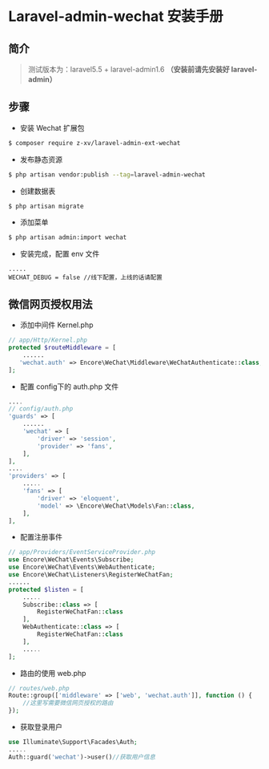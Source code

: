 # Laravel-admin-wechat 安装手册

## 简介
> 测试版本为：laravel5.5 + laravel-admin1.6 **（安装前请先安装好 laravel-admin）**

## 步骤

* 安装 Wechat 扩展包

~~~bash
$ composer require z-xv/laravel-admin-ext-wechat
~~~

* 发布静态资源

~~~bash
$ php artisan vendor:publish --tag=laravel-admin-wechat
~~~

* 创建数据表

~~~bash
$ php artisan migrate
~~~

* 添加菜单

~~~bash
$ php artisan admin:import wechat
~~~

* 安装完成，配置 env 文件

~~~
.....
WECHAT_DEBUG = false //线下配置，上线的话请配置
~~~



## 微信网页授权用法

* 添加中间件 Kernel.php

~~~php
// app/Http/Kernel.php
protected $routeMiddleware = [
	......
   'wechat.auth' => Encore\WeChat\Middleware\WeChatAuthenticate::class,
];
~~~

* 配置 config下的 auth.php 文件

~~~php
....
// config/auth.php
'guards' => [
	......
	'wechat' => [
		'driver' => 'session',
		'provider' => 'fans',
	],
],
....
'providers' => [
	.....
	'fans' => [
		'driver' => 'eloquent',
		'model' => \Encore\WeChat\Models\Fan::class,
	],
],
~~~

* 配置注册事件

~~~php
// app/Providers/EventServiceProvider.php
use Encore\WeChat\Events\Subscribe;
use Encore\WeChat\Events\WebAuthenticate;
use Encore\WeChat\Listeners\RegisterWeChatFan;
......
protected $listen = [
	.....
	Subscribe::class => [
		RegisterWeChatFan::class
	],
	WebAuthenticate::class => [
		RegisterWeChatFan::class
	],
	.....
];
~~~

* 路由的使用 web.php

~~~php
// routes/web.php
Route::group(['middleware' => ['web', 'wechat.auth']], function () {
	//这里写需要微信网页授权的路由
});
~~~

* 获取登录用户

~~~php
use Illuminate\Support\Facades\Auth;
.....
Auth::guard('wechat')->user()//获取用户信息
~~~

